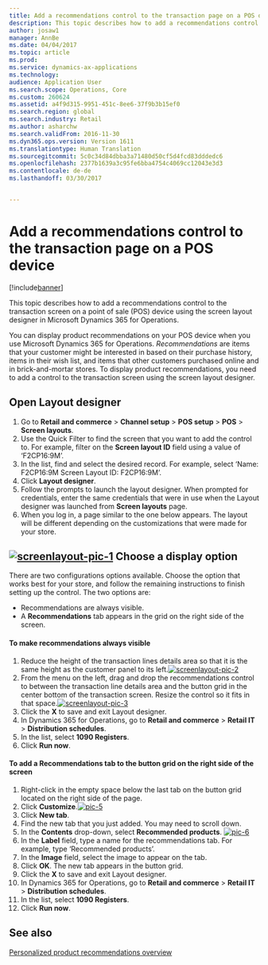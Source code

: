 ```yaml
---
title: Add a recommendations control to the transaction page on a POS device
description: This topic describes how to add a recommendations control to the transaction screen on a point of sale (POS) device using the screen layout designer in Microsoft Dynamics 365 for Operations.
author: josaw1
manager: AnnBe
ms.date: 04/04/2017
ms.topic: article
ms.prod: 
ms.service: dynamics-ax-applications
ms.technology: 
audience: Application User
ms.search.scope: Operations, Core
ms.custom: 260624
ms.assetid: a4f9d315-9951-451c-8ee6-37f9b3b15ef0
ms.search.region: global
ms.search.industry: Retail
ms.author: asharchw
ms.search.validFrom: 2016-11-30
ms.dyn365.ops.version: Version 1611
ms.translationtype: Human Translation
ms.sourcegitcommit: 5c0c34d84dbba3a71480d50cf5d4fcd83dddedc6
ms.openlocfilehash: 2377b1639a3c95fe6bba4754c4069cc12043e3d3
ms.contentlocale: de-de
ms.lasthandoff: 03/30/2017


---
```


# <a name="add-a-recommendations-control-to-the-transaction-page-on-a-pos-device"></a>Add a recommendations control to the transaction page on a POS device

[!include[banner](includes/banner.md)]


This topic describes how to add a recommendations control to the transaction screen on a point of sale (POS) device using the screen layout designer in Microsoft Dynamics 365 for Operations.

You can display product recommendations on your POS device when you use Microsoft Dynamics 365 for Operations. *Recommendations* are items that your customer might be interested in based on their purchase history, items in their wish list, and items that other customers purchased online and in brick-and-mortar stores. To display product recommendations, you need to add a control to the transaction screen using the screen layout designer.

## <a name="open-layout-designer"></a>Open Layout designer
1.  Go to **Retail and commerce** &gt; **Channel setup** &gt; **POS setup** &gt; **POS** &gt; **Screen layouts**.
2.  Use the Quick Filter to find the screen that you want to add the control to. For example, filter on the **Screen layout ID** field using a value of ‘F2CP16:9M’.
3.  In the list, find and select the desired record. For example, select ‘Name: F2CP16:9M Screen Layout ID: F2CP16:9M’.
4.  Click **Layout designer**.
5.  Follow the prompts to launch the layout designer. When prompted for credentials, enter the same credentials that were in use when the Layout designer was launched from **Screen layouts** page.
6.  When you log in, a page similar to the one below appears. The layout will be different depending on the customizations that were made for your store.

[![screenlayout-pic-1](./media/screenlayout-pic-1.png)](./media/screenlayout-pic-1.png) Choose a display option
-----------------------

There are two configurations options available. Choose the option that works best for your store, and follow the remaining instructions to finish setting up the control. The two options are:
-   Recommendations are always visible.
-   A **Recommendations** tab appears in the grid on the right side of the screen.

#### <a name="to-make-recommendations-always-visible"></a>To make recommendations always visible

1.  Reduce the height of the transaction lines details area so that it is the same height as the customer panel to its left.[](./media/pic-2.png)[![screenlayout-pic-2](./media/screenlayout-pic-2.png)](./media/screenlayout-pic-2.png)
2.  From the menu on the left, drag and drop the recommendations control to between the transaction line details area and the button grid in the center bottom of the transaction screen. Resize the control so it fits in that space.[](./media/pic-3.png)[![screenlayout-pic-3](./media/screenlayout-pic-3.png)](./media/screenlayout-pic-3.png)
3.  Click the **X** to save and exit Layout designer.
4.  In Dynamics 365 for Operations, go to **Retail and commerce** &gt; **Retail IT** &gt; **Distribution schedules**.
5.  In the list, select **1090 Registers**.
6.  Click **Run now**.

#### <a name="to-add-a-recommendations-tab-to-the-button-grid-on-the-right-side-of-the-screen"></a>To add a Recommendations tab to the button grid on the right side of the screen

1.  Right-click in the empty space below the last tab on the button grid located on the right side of the page.
2.  Click **Customize**.[![pic-5](./media/pic-5.png)](./media/pic-5.png)
3.  Click **New tab**.
4.  Find the new tab that you just added. You may need to scroll down.
5.  In the **Contents** drop-down, select **Recommended products**. [![pic-6](./media/pic-6.png)](./media/pic-6.png)
6.  In the **Label** field, type a name for the recommendations tab. For example, type ‘Recommended products’.
7.  In the **Image** field, select the image to appear on the tab.
8.  Click **OK**. The new tab appears in the button grid.
9.  Click the **X** to save and exit Layout designer.
10. In Dynamics 365 for Operations, go to **Retail and commerce** &gt; **Retail IT** &gt; **Distribution schedules**.
11. In the list, select **1090 Registers**.
12. Click **Run now**.


<a name="see-also"></a>See also
--------

[Personalized product recommendations overview](personalized-product-recommendations.md)




